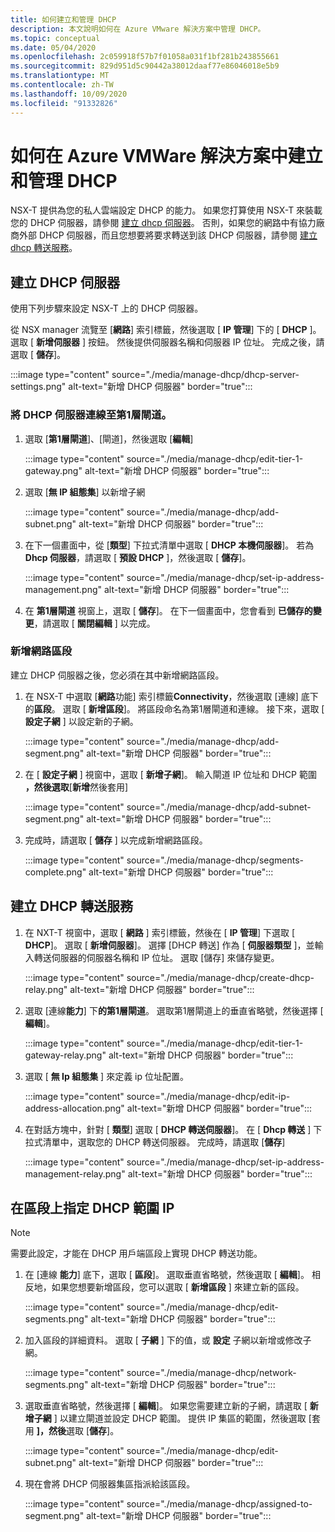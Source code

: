 ```yaml
---
title: 如何建立和管理 DHCP
description: 本文說明如何在 Azure VMware 解決方案中管理 DHCP。
ms.topic: conceptual
ms.date: 05/04/2020
ms.openlocfilehash: 2c059918f57b7f01058a031f1bf281b243855661
ms.sourcegitcommit: 829d951d5c90442a38012daaf77e86046018e5b9
ms.translationtype: MT
ms.contentlocale: zh-TW
ms.lasthandoff: 10/09/2020
ms.locfileid: "91332826"
---
```

# <a name="how-to-create-and-manage-dhcp-in-azure-vmware-solution"></a>如何在 Azure VMWare 解決方案中建立和管理 DHCP

NSX-T 提供為您的私人雲端設定 DHCP 的能力。 如果您打算使用 NSX-T 來裝載您的 DHCP 伺服器，請參閱 [建立 dhcp 伺服器](#create-dhcp-server)。 否則，如果您的網路中有協力廠商外部 DHCP 伺服器，而且您想要將要求轉送到該 DHCP 伺服器，請參閱 [建立 dhcp 轉送服務](#create-dhcp-relay-service)。

## <a name="create-dhcp-server"></a>建立 DHCP 伺服器

使用下列步驟來設定 NSX-T 上的 DHCP 伺服器。

從 NSX manager 流覽至 [**網路**] 索引標籤，然後選取 [ **IP 管理**] 下的 [ **DHCP** ]。 選取 [ **新增伺服器** ] 按鈕。 然後提供伺服器名稱和伺服器 IP 位址。 完成之後，請選取 [ **儲存**]。

:::image type="content" source="./media/manage-dhcp/dhcp-server-settings.png" alt-text="新增 DHCP 伺服器" border="true":::

### <a name="connect-dhcp-server-to-the-tier-1-gateway"></a>將 DHCP 伺服器連線至第1層閘道。

1. 選取 [**第1層閘道**]、[閘道]，然後選取 [**編輯**]

   :::image type="content" source="./media/manage-dhcp/edit-tier-1-gateway.png" alt-text="新增 DHCP 伺服器" border="true":::

1. 選取 [**無 IP 組態集**] 以新增子網

   :::image type="content" source="./media/manage-dhcp/add-subnet.png" alt-text="新增 DHCP 伺服器" border="true":::

1. 在下一個畫面中，從 [**類型**] 下拉式清單中選取 [ **DHCP 本機伺服器**]。 若為 **Dhcp 伺服器**，請選取 [ **預設 DHCP** ]，然後選取 [ **儲存**]。

   :::image type="content" source="./media/manage-dhcp/set-ip-address-management.png" alt-text="新增 DHCP 伺服器" border="true":::

1. 在 **第1層閘道** 視窗上，選取 [ **儲存**]。 在下一個畫面中，您會看到 **已儲存的變更**，請選取 [ **關閉編輯** ] 以完成。

### <a name="add-a-network-segment"></a>新增網路區段

建立 DHCP 伺服器之後，您必須在其中新增網路區段。

1. 在 NSX-T 中選取 [**網路**功能] 索引標籤**Connectivity**，然後選取 [連線] 底下的**區段**。 選取 [ **新增區段**]。 將區段命名為第1層閘道和連線。 接下來，選取 [ **設定子網** ] 以設定新的子網。 

   :::image type="content" source="./media/manage-dhcp/add-segment.png" alt-text="新增 DHCP 伺服器" border="true":::

1. 在 [ **設定子網** ] 視窗中，選取 [ **新增子網**]。 輸入閘道 IP 位址和 DHCP 範圍 **，然後選取**[**新增**然後套用]

   :::image type="content" source="./media/manage-dhcp/add-subnet-segment.png" alt-text="新增 DHCP 伺服器" border="true":::

1. 完成時，請選取 [ **儲存** ] 以完成新增網路區段。

   :::image type="content" source="./media/manage-dhcp/segments-complete.png" alt-text="新增 DHCP 伺服器" border="true":::

## <a name="create-dhcp-relay-service"></a>建立 DHCP 轉送服務

1. 在 NXT-T 視窗中，選取 [ **網路** ] 索引標籤，然後在 [ **IP 管理**] 下選取 [ **DHCP**]。 選取 [ **新增伺服器**]。 選擇 [DHCP 轉送] 作為 [ **伺服器類型** ]，並輸入轉送伺服器的伺服器名稱和 IP 位址。 選取 [儲存] 來儲存變更。

   :::image type="content" source="./media/manage-dhcp/create-dhcp-relay.png" alt-text="新增 DHCP 伺服器" border="true":::

1. 選取 [連線**能力**] 下**的第1層閘道**。 選取第1層閘道上的垂直省略號，然後選擇 [ **編輯**]。

   :::image type="content" source="./media/manage-dhcp/edit-tier-1-gateway-relay.png" alt-text="新增 DHCP 伺服器" border="true":::

1. 選取 [ **無 Ip 組態集** ] 來定義 ip 位址配置。

   :::image type="content" source="./media/manage-dhcp/edit-ip-address-allocation.png" alt-text="新增 DHCP 伺服器" border="true":::

1. 在對話方塊中，針對 [ **類型**] 選取 [ **DHCP 轉送伺服器**]。 在 [ **Dhcp 轉送** ] 下拉式清單中，選取您的 DHCP 轉送伺服器。 完成時，請選取 [**儲存**]

   :::image type="content" source="./media/manage-dhcp/set-ip-address-management-relay.png" alt-text="新增 DHCP 伺服器" border="true":::

## <a name="specify-a-dhcp-range-ip-on-segment"></a>在區段上指定 DHCP 範圍 IP

> [!NOTE]
> 需要此設定，才能在 DHCP 用戶端區段上實現 DHCP 轉送功能。 

1. 在 [連線 **能力**] 底下，選取 [ **區段**]。 選取垂直省略號，然後選取 [ **編輯**]。 相反地，如果您想要新增區段，您可以選取 [ **新增區段** ] 來建立新的區段。

   :::image type="content" source="./media/manage-dhcp/edit-segments.png" alt-text="新增 DHCP 伺服器" border="true":::

1. 加入區段的詳細資料。 選取 [ **子網** ] 下的值，或 **設定** 子網以新增或修改子網。

   :::image type="content" source="./media/manage-dhcp/network-segments.png" alt-text="新增 DHCP 伺服器" border="true":::

1. 選取垂直省略號，然後選擇 [ **編輯**]。 如果您需要建立新的子網，請選取 [ **新增子網** ] 以建立閘道並設定 DHCP 範圍。 提供 IP 集區的範圍，然後選取 [套用 **]，然後**選取 [**儲存**]。

   :::image type="content" source="./media/manage-dhcp/edit-subnet.png" alt-text="新增 DHCP 伺服器" border="true":::

1. 現在會將 DHCP 伺服器集區指派給該區段。

   :::image type="content" source="./media/manage-dhcp/assigned-to-segment.png" alt-text="新增 DHCP 伺服器" border="true":::
